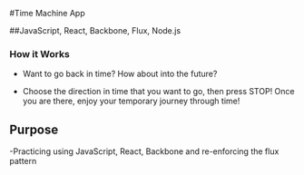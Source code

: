 #Time Machine App

##JavaScript, React, Backbone, Flux, Node.js

### How it Works

- Want to go back in time? How about into the future?

- Choose the direction in time that you want to go, then press STOP! Once you are there, enjoy your temporary journey through time!

## Purpose 

-Practicing using JavaScript, React, Backbone and re-enforcing the flux pattern

  
  
